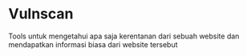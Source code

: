 # Vulnscan
Tools untuk mengetahui apa saja kerentanan dari sebuah website dan mendapatkan informasi biasa dari website tersebut 
